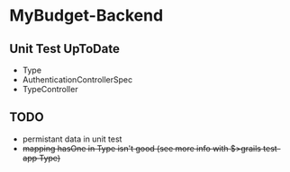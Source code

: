 # MyBudget-Backend

Unit Test UpToDate
--------------
* Type
* AuthenticationControllerSpec
* TypeController


TODO
----

* permistant data in unit test
* ~~mapping hasOne in Type isn't good (see more info with $>grails test-app Type)~~
